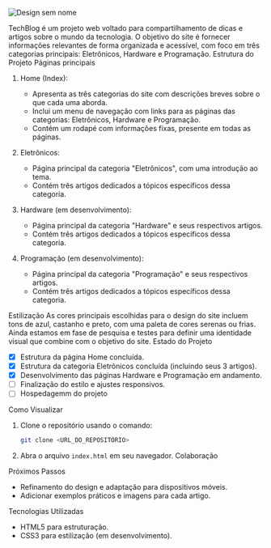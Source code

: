 
![Design sem nome](https://github.com/user-attachments/assets/bf8bf47d-2241-4360-9315-91d292f7afef)


TechBlog é um projeto web voltado para compartilhamento de dicas e artigos sobre o mundo da tecnologia. O objetivo do site é fornecer informações relevantes de forma organizada e acessível, com foco em três categorias principais: Eletrônicos, Hardware e Programação.
Estrutura do Projeto
Páginas principais
1. Home (Index):
   - Apresenta as três categorias do site com descrições breves sobre o que cada uma aborda.
   - Inclui um menu de navegação com links para as páginas das categorias: Eletrônicos, Hardware e Programação.
   - Contém um rodapé com informações fixas, presente em todas as páginas.

2. Eletrônicos:
   - Página principal da categoria "Eletrônicos", com uma introdução ao tema.
   - Contém três artigos dedicados a tópicos específicos dessa categoria.  

3. Hardware (em desenvolvimento):
   - Página principal da categoria "Hardware" e seus respectivos artigos.
   - Contém três artigos dedicados a tópicos específicos dessa categoria.
4. Programação (em desenvolvimento):
   - Página principal da categoria "Programação" e seus respectivos artigos.
   - Contém três artigos dedicados a tópicos específicos dessa categoria.

Estilização
As cores principais escolhidas para o design do site incluem tons de azul, castanho e preto, com uma paleta de cores serenas ou frias. Ainda estamos em fase de pesquisa e testes para definir uma identidade visual que combine com o objetivo do site.
Estado do Projeto
- [x] Estrutura da página Home concluída.
- [x] Estrutura da categoria Eletrônicos concluída (incluindo seus 3 artigos).
- [x] Desenvolvimento das páginas Hardware e Programação em andamento.
- [ ] Finalização do estilo e ajustes responsivos.
- [ ] Hospedagemm do projeto

Como Visualizar
1. Clone o repositório usando o comando:
   ```bash
   git clone <URL_DO_REPOSITÓRIO>
   ```
2. Abra o arquivo `index.html` em seu navegador.
Colaboração

Próximos Passos
- Refinamento do design e adaptação para dispositivos móveis.
- Adicionar exemplos práticos e imagens para cada artigo.
  
Tecnologias Utilizadas
- HTML5 para estruturação.
- CSS3 para estilização (em desenvolvimento).
